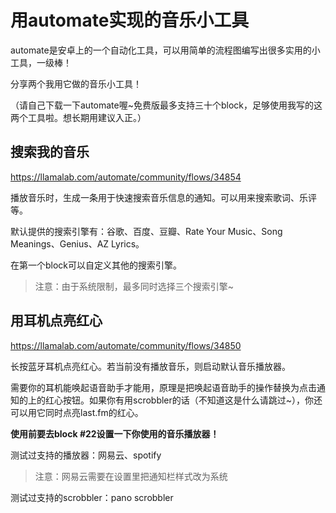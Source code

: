 # 用automate实现的音乐小工具

automate是安卓上的一个自动化工具，可以用简单的流程图编写出很多实用的小工具，一级棒！

分享两个我用它做的音乐小工具！

（请自己下载一下automate喔~免费版最多支持三十个block，足够使用我写的这两个工具啦。想长期用建议入正。）

## 搜索我的音乐

https://llamalab.com/automate/community/flows/34854

播放音乐时，生成一条用于快速搜索音乐信息的通知。可以用来搜索歌词、乐评等。

默认提供的搜索引擎有：谷歌、百度、豆瓣、Rate Your Music、Song Meanings、Genius、AZ Lyrics。

在第一个block可以自定义其他的搜索引擎。

>  注意：由于系统限制，最多同时选择三个搜索引擎~

## 用耳机点亮红心

https://llamalab.com/automate/community/flows/34850

长按蓝牙耳机点亮红心。若当前没有播放音乐，则启动默认音乐播放器。

需要你的耳机能唤起语音助手才能用，原理是把唤起语音助手的操作替换为点击通知的上的红心按钮。如果你有用scrobbler的话（不知道这是什么请跳过~），你还可以用它同时点亮last.fm的红心。

**使用前要去block #22设置一下你使用的音乐播放器！**

测试过支持的播放器：网易云、spotify

>  注意：网易云需要在设置里把通知栏样式改为系统

测试过支持的scrobbler：pano scrobbler


